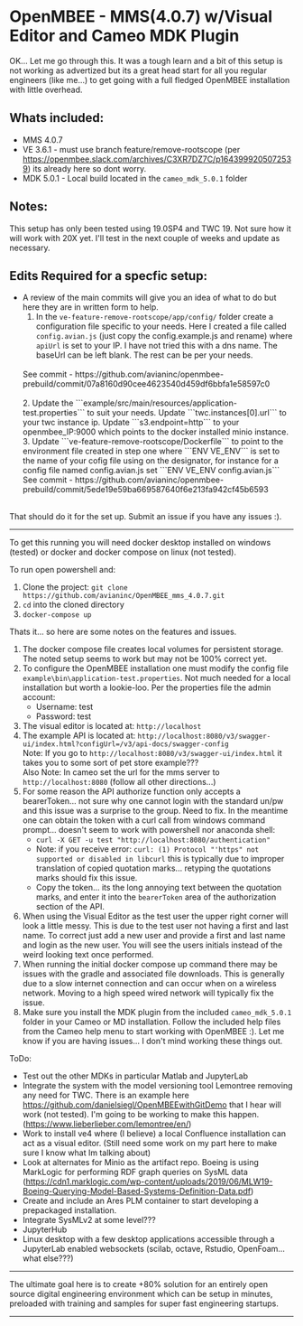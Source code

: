 # OpenMBEE - MMS(4.0.7) w/Visual Editor and Cameo MDK Plugin

OK... Let me go through this. It was a tough learn and a bit of this setup is not working as advertized but its a great head start for all you regular engineers (like me...) to get going with a full fledged OpenMBEE installation with little overhead. 

## Whats included:
- MMS 4.0.7
- VE 3.6.1 - must use branch feature/remove-rootscope (per https://openmbee.slack.com/archives/C3XR7DZ7C/p1643999205072539) its already here so dont worry.
- MDK 5.0.1 - Local build located in the `cameo_mdk_5.0.1` folder

## Notes:
This setup has only been tested using 19.0SP4 and TWC 19. Not sure how it will work with 20X yet. I'll test in the next couple of weeks and update as necessary. 

## Edits Required for a specfic setup:
- A review of the main commits will give you an idea of what to do but here they are in written form to help.
    1. In the ```ve-feature-remove-rootscope/app/config/``` folder create a configuration file specific to your needs. Here I created a file called ```config.avian.js``` (just copy the config.example.js and rename) where ```apiUrl``` is set to your IP. I have not tried this with a dns name. The baseUrl can be left blank. The rest can be per your needs. <br>
    <br>
    See commit - https://github.com/avianinc/openmbee-prebuild/commit/07a8160d90cee4623540d459df6bbfa1e58597c0<br>
    <br>
    2. Update the ```example/src/main/resources/application-test.properties``` to suit your needs. Update ```twc.instances[0].url``` to your twc instance ip. Update ```s3.endpoint=http``` to your openmbee_IP:9000 which points to the docker installed minio instance.
    3. Update ```ve-feature-remove-rootscope/Dockerfile``` to point to the environment file created in step one where ```ENV VE_ENV``` is set to the name of your cofig file using on the designator, for instance for a config file named config.avian.js set ```ENV VE_ENV config.avian.js``` <br>
    See commit - https://github.com/avianinc/openmbee-prebuild/commit/5ede19e59ba669587640f6e213fa942cf45b6593<br>
    <br>

That should do it for the set up. Submit an issue if you have any issues :). 
<hr>

To get this running you will need docker desktop installed on windows (tested) or docker and docker compose on linux (not tested).

To run open powershell and:
1. Clone the project: `git clone https://github.com/avianinc/OpenMBEE_mms_4.0.7.git`
2. `cd` into the cloned directory
3. `docker-compose up`

Thats it... so here are some notes on the features and issues.

1. The docker compose file creates local volumes for persistent storage. The noted setup seems to work but may not be 100% correct yet.
2. To configure the OpenMBEE installation one must modify the config file `example\bin\application-test.properties`. Not much needed for a local installation but worth a lookie-loo. Per the properties file the admin account:
    - Username: test
    - Password: test
3. The visual editor is located at: `http://localhost`
4. The example API is located at: `http://localhost:8080/v3/swagger-ui/index.html?configUrl=/v3/api-docs/swagger-config`<br>
Note: If you go to `http://localhost:8080/v3/swagger-ui/index.html` it takes you to some sort of pet store example???<br>
Also Note: In cameo set the url for the mms server to `http://localhost:8080` (follow all other directions...)
5. For some reason the API authorize function only accepts a bearerToken... not sure why one cannot login with the standard un/pw and this issue was a surprise to the group. Need to fix. In the meantime one can obtain the token with a curl call from windows command prompt... doesn't seem to work with powershell nor anaconda shell:
    - `curl -X GET -u test "http://localhost:8080/authentication"`
    - Note: if you receive error: `curl: (1) Protocol "'https" not supported or disabled in libcurl` this is typically due to improper translation of copied quotation marks... retyping the quotations marks should fix this issue. 
    - Copy the token... its the long annoying text between the quotation marks, and enter it into the `bearerToken` area of the authorization section of the API.
6. When using the Visual Editor as the test user the upper right corner will look a little messy. This is due to the test user not having a first and last name. To correct just add a new user and provide a first and last name and login as the new user. You will see the users initials instead of the weird looking text once performed.
7. When running the initial docker compose up command there may be issues with the gradle and associated file downloads. This is generally due to a slow internet connection and can occur when on a wireless network. Moving to a high speed wired network will typically fix the issue.
8. Make sure you install the MDK plugin from the included `cameo_mdk_5.0.1` folder in your Cameo or MD installation. Follow the included help files from the Cameo help menu to start working with OpenMBEE :). Let me know if you are having issues... I don't mind working these things out.

ToDo:

- Test out the other MDKs in particular Matlab and JupyterLab
- Integrate the system with the model versioning tool Lemontree removing any need for TWC. There is an example here https://github.com/danielsiegl/OpenMBEEwithGitDemo that I hear will work (not tested). I'm going to be working to make this happen. (https://www.lieberlieber.com/lemontree/en/)
- Work to install ve4 where (I believe) a local Confluence installation can act as a visual editor. (Still need some work on my part here to make sure I know what Im talking about)
- Look at alternates for Minio as the artifact repo. Boeing is using MarkLogic for performing RDF graph queries on SysML data (https://cdn1.marklogic.com/wp-content/uploads/2019/06/MLW19-Boeing-Querying-Model-Based-Systems-Definition-Data.pdf)
- Create and include an Ares PLM container to start developing a prepackaged installation.
- Integrate SysMLv2 at some level???
- JupyterHub
- Linux desktop with a few desktop applications accessible through a JupyterLab enabled websockets (scilab, octave, Rstudio, OpenFoam... what else???)
<hr>
The ultimate goal here is to create +80% solution for an entirely open source digital engineering environment which can be setup in minutes, preloaded with training and samples for super fast engineering startups.
<hr>

